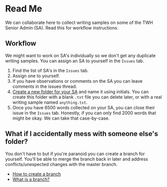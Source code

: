 # Read Me

We can collaborate here to collect writing samples on some of the TWH Senior Admin (SA). Read this for workflow instructions.

## Workflow

We might want to work on SA's individually so we don't get any duplicate writing samples. You can assign an SA to yourself in the `Issues` tab.

1. Find the list of SA's in the `Issues` tab.
1. Assign one to yourself.
1. If you have observations or comments on the SA you can leave comments in the issues thread.
1. [Create a new folder for your SA](https://github.com/KirstieJane/STEMMRoleModels/wiki/Creating-new-folders-in-GitHub-repository-via-the-browser) and name it using initials. You can create this folder with a blank `.txt` file you can delete later, or with a real writing sample named `anything.txt`.
1. Once you have 6500 words collected on your SA, you can close their issue in the `Issues` tab. Honestly, if you can only find 2000 words that might be okay. We can take that case-by-case.

## What if I accidentally mess with someone else's folder?

You don't have to but if you're paranoid you can create a branch for yourself. You'll be able to merge the branch back in later and address conflicts/unexpected changes with the master branch.

* [How to create a branch](https://help.github.com/articles/creating-and-deleting-branches-within-your-repository/)
* [What is a branch?](https://help.github.com/articles/about-branches/)
